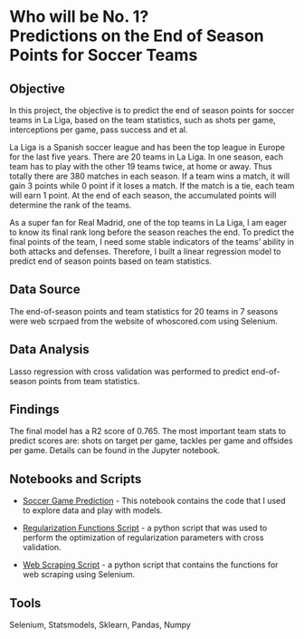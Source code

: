 # Who will be No. 1? <br>Predictions on the End of Season Points for Soccer Teams

## Objective
In this project, the objective is to predict the end of season points for soccer teams in La Liga, based on the team statistics, such as shots per game, interceptions per game, pass success and et al.   

La Liga is a Spanish soccer league and has been the top league in Europe for the last five years. There are 20 teams in La Liga. In one season, each team has to play with the other 19 teams twice, at home or away. Thus totally there are 380 matches in each season. If a team wins a match, it will gain 3 points while 0 point if it loses a match. If the match is a tie, each team will earn 1 point. At the end of each season, the accumulated points will determine the rank of the teams.  

As a super fan for Real Madrid, one of the top teams in La Liga, I am eager to know its final rank long before the season reaches the end. To predict the final points of the team, I need some stable indicators of the teams’ ability in both attacks and defenses. Therefore, I built a linear regression model to predict end of season points based on team statistics. 

## Data Source
The end-of-season points and team statistics for 20 teams in 7 seasons were web scrpaed from the website of whoscored.com using Selenium. 

## Data Analysis
Lasso regression with cross validation was performed to predict end-of-season points from team statistics.

## Findings
The final model has a R2 score of 0.765. The most important team stats to predict scores are: shots on target per game, tackles per game and offsides per game.
Details can be found in the Jupyter notebook. 

## Notebooks and Scripts
- [Soccer Game Prediction](https://github.com/tongwu21/Data-Science-Projects/blob/master/Soccer%20Game%20Prediction/Soccer%20Game%20Prediction_points.ipynb) - This notebook contains the code that I used to explore data and play with models. 

- [Regularization Functions Script](regularization_functions.py) - a python script that was used to perform the optimization of regularization parameters with cross validation.

- [Web Scraping Script](web_scraping.py) - a python script that contains the functions for web scraping using Selenium.

## Tools
Selenium, Statsmodels, Sklearn, Pandas, Numpy
